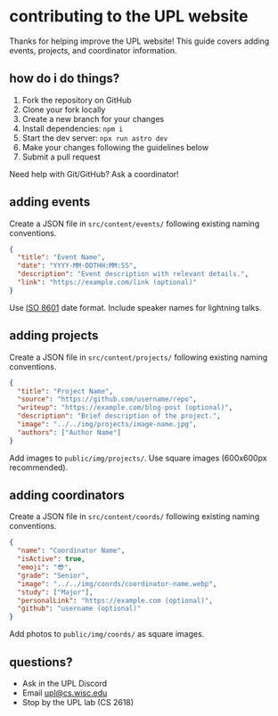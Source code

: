 # contributing to the UPL website

Thanks for helping improve the UPL website! This guide covers adding events, projects, and coordinator information.

## how do i do things?

1. Fork the repository on GitHub
2. Clone your fork locally
3. Create a new branch for your changes
4. Install dependencies: `npm i`
5. Start the dev server: `npx run astro dev`
6. Make your changes following the guidelines below
7. Submit a pull request

Need help with Git/GitHub? Ask a coordinator!

## adding events

Create a JSON file in `src/content/events/` following existing naming conventions.

```json
{
  "title": "Event Name",
  "date": "YYYY-MM-DDTHH:MM:SS",
  "description": "Event description with relevant details.",
  "link": "https://example.com/link (optional)"
}
```

Use [ISO 8601](https://en.wikipedia.org/wiki/ISO_8601) date format. Include speaker names for lightning talks.

## adding projects

Create a JSON file in `src/content/projects/` following existing naming conventions.

```json
{
  "title": "Project Name",
  "source": "https://github.com/username/repo",
  "writeup": "https://example.com/blog-post (optional)",
  "description": "Brief description of the project.",
  "image": "../../img/projects/image-name.jpg",
  "authors": ["Author Name"]
}
```

Add images to `public/img/projects/`. Use square images (600x600px recommended).

## adding coordinators

Create a JSON file in `src/content/coords/` following existing naming conventions.

```json
{
  "name": "Coordinator Name",
  "isActive": true,
  "emoji": "😎",
  "grade": "Senior",
  "image": "../../img/coords/coordinator-name.webp",
  "study": ["Major"],
  "personalLink": "https://example.com (optional)",
  "github": "username (optional)"
}
```

Add photos to `public/img/coords/` as square images.

## questions?

- Ask in the UPL Discord
- Email upl@cs.wisc.edu
- Stop by the UPL lab (CS 2618)
